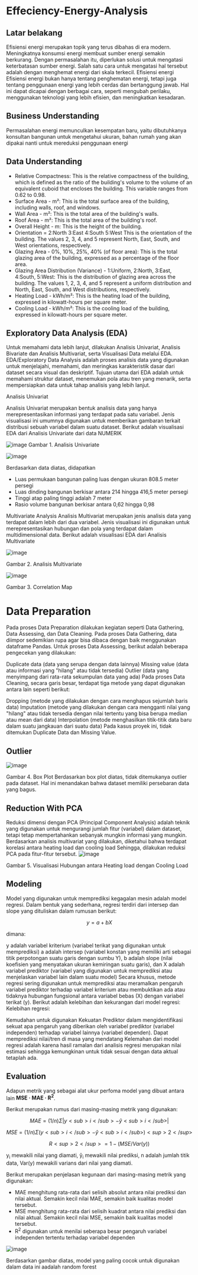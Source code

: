 
# Effeciency-Energy-Analysis

## Latar belakang
Efisiensi energi merupakan topik yang terus dibahas di era modern. Meningkatnya konsumsi energi membuat sumber energi semakin berkurang. Dengan permasalahan itu, diperlukan solusi untuk mengatasi keterbatasan sumber energi. Salah satu cara untuk mengatasi hal tersebut adalah dengan menghemat energi dari skala terkecil. Efisiensi energi Efisiensi energi bukan hanya tentang penghematan energi, tetapi juga tentang penggunaan energi yang lebih cerdas dan bertanggung jawab. Hal ini dapat dicapai dengan berbagai cara, seperti mengubah perilaku, menggunakan teknologi yang lebih efisien, dan meningkatkan kesadaran.

## Business Understanding
Permasalahan energi memunculkan kesempatan baru, yaitu dibutuhkanya konsultan bangunan untuk mengetahui ukuran, bahan rumah yang akan dipakai nanti untuk mereduksi penggunaan energi

## Data Understanding
* Relative Compactness: This is the relative compactness of the building, which is defined as the ratio of the building's volume to the volume of an equivalent cuboid that encloses the building. This variable ranges from 0.62 to 0.98.
* Surface Area - m²: This is the total surface area of the building, including walls, roof, and windows. 
* Wall Area - m²: This is the total area of the building's walls. 
* Roof Area - m²: This is the total area of the building's roof.
* Overall Height - m: This is the height of the building. 
* Orientation = 2:North
                3:East
                4:South
                5:West
  This is the orientation of the building. The values 2, 3, 4, and 5 represent North, East, South, and West orientations, respectively.
* Glazing Area - 0%, 10%, 25%, 40% (of floor area): This is the total glazing area of the building, expressed as a percentage of the floor area. 
* Glazing Area Distribution (Variance) - 1:Uniform, 2:North, 3:East, 4:South, 5:West: This is the distribution of glazing area across the building. The values 1, 2, 3, 4, and 5 represent a uniform distribution and North, East, South, and West distributions, respectively.
* Heating Load - kWh/m²: This is the heating load of the building, expressed in kilowatt-hours per square meter. 
* Cooling Load - kWh/m²: This is the cooling load of the building, expressed in kilowatt-hours per square meter.

## Exploratory Data Analysis (EDA)
Untuk memahami data lebih lanjut, dilakukan Analisis Univariat, Analisis Bivariate dan Analisis Multivariat, serta Visualisasi Data melalui EDA. EDA/Exploratory Data Analysis adalah proses analisis data yang digunakan untuk menjelajahi, memahami, dan meringkas karakteristik dasar dari dataset secara visual dan deskriptif. Tujuan utama dari EDA adalah untuk memahami struktur dataset, menemukan pola atau tren yang menarik, serta mempersiapkan data untuk tahap analisis yang lebih lanjut.

Analisis Univariat

Analisis Univariat merupakan bentuk analisis data yang hanya merepresentasikan informasi yang terdapat pada satu variabel. Jenis visualisasi ini umumnya digunakan untuk memberikan gambaran terkait distribusi sebuah variabel dalam suatu dataset. Berikut adalah visualisasi EDA dari Analisis Univariate dari data NUMERIK

![image](https://github.com/thedoctorrr17/Effeciency-Energy-Analysis/assets/143855919/2226ed58-45eb-4034-9dd8-8b8f6ef94e77)
Gambar 1. Analisis Univariate

![image](https://github.com/daffahadyan/Effeciency-Energy-Analysis/assets/165827077/b619979f-7f9e-4058-a222-f15c0c569849)


Berdasarkan data diatas, didapatkan

* Luas permukaan bangunan paling luas dengan ukuran 808.5 meter persegi
* Luas dinding bangunan berkisar antara 214 hingga 416,5 meter persegi
* Tinggi atap paling tinggi adalah 7 meter
* Rasio volume bangunan berkisar antara 0,62 hingga 0,98

Multivariate Analysis
Analisis Multivariat merupakan jenis analisis data yang terdapat dalam lebih dari dua variabel. Jenis visualisasi ini digunakan untuk merepresentasikan hubungan dan pola yang terdapat dalam multidimensional data. Berikut adalah visualisasi EDA dari Analisis Multivariate

![image](https://github.com/daffahadyan/Effeciency-Energy-Analysis/assets/165827077/b65c4ca9-d530-4601-864e-8271ae1375b1)

Gambar 2. Analisis Multivariate

![image](https://github.com/daffahadyan/Effeciency-Energy-Analysis/assets/165827077/67a2f598-0c46-40b1-a516-0d64278dc796)

Gambar 3. Correlation Map


# Data Preparation
Pada proses Data Preparation dilakukan kegiatan seperti Data Gathering, Data Assessing, dan Data Cleaning. Pada proses Data Gathering, data diimpor sedemikian rupa agar bisa dibaca dengan baik menggunakan dataframe Pandas. Untuk proses Data Assessing, berikut adalah beberapa pengecekan yang dilakukan:

Duplicate data (data yang serupa dengan data lainnya)
Missing value (data atau informasi yang "hilang" atau tidak tersedia)
Outlier (data yang menyimpang dari rata-rata sekumpulan data yang ada)
Pada proses Data Cleaning, secara garis besar, terdapat tiga metode yang dapat digunakan antara lain seperti berikut:

Dropping (metode yang dilakukan dengan cara menghapus sejumlah baris data)
Imputation (metode yang dilakukan dengan cara mengganti nilai yang "hilang" atau tidak tersedia dengan nilai tertentu yang bisa berupa median atau mean dari data)
Interpolation (metode menghasilkan titik-titik data baru dalam suatu jangkauan dari suatu data) Pada kasus proyek ini, tidak ditemukan Duplicate Data dan Missing Value.

## Outlier
![image](https://github.com/daffahadyan/Effeciency-Energy-Analysis/assets/165827077/31496389-0608-41fb-b364-041729a3b8a5)

Gambar 4. Box Plot
Berdasarkan box plot diatas, tidak ditemukanya outlier pada dataset. Hal ini menandakan bahwa dataset memiliki persebaran data yang bagus.

## Reduction With PCA
Reduksi dimensi dengan PCA (Principal Component Analysis) adalah teknik yang digunakan untuk mengurangi jumlah fitur (variabel) dalam dataset, tetapi tetap mempertahankan sebanyak mungkin informasi yang mungkin. Berdasarkan analisis multivariat yang dilakukan, diketahui bahwa terdapat korelasi antara heating load dan cooling load Sehingga, dilakukan reduksi PCA pada fitur-fitur tersebut.
![image](https://github.com/daffahadyan/Effeciency-Energy-Analysis/assets/165827077/9561badf-2ded-4b69-a04c-6bd14eebd389)

Gambar 5. Visualisasi Hubungan antara Heating load dengan Cooling Load

## Modeling
Model yang digunakan untuk memprediksi kegagalan mesin adalah model regresi. Dalam bentuk yang sederhana, regresi terdiri dari intersep dan slope yang dituliskan dalam rumusan berikut:

$$ y = a + bX $$

dimana:

y adalah variabel kriterium (variabel terikat yang digunakan untuk memprediksi)
a adalah intersep (variabel konstan yang memiliki arti sebagai titik perpotongan suatu garis dengan sumbu Y),
b adalah slope (nilai koefisien yang menyatakan ukuran kemiringan suatu garis), dan
X adalah variabel prediktor (variabel yang digunakan untuk memprediksi atau menjelaskan variabel lain dalam suatu model)
Secara khusus, metode regresi sering digunakan untuk memprediksi atau meramalkan pengaruh variabel prediktor terhadap variabel kriterium atau membuktikan ada atau tidaknya hubungan fungsional antara variabel bebas (X) dengan variabel terikat (y). Berikut adalah kelebihan dan kekurangan dari model regresi: Kelebihan regresi:

Kemudahan untuk digunakan
Kekuatan Prediktor dalam mengidentifikasi sekuat apa pengaruh yang diberikan oleh variabel prediktor (variabel independen) terhadap variabel lainnya (variabel dependen).
Dapat memprediksi nilai/tren di masa yang mendatang
Kelemahan dari model regresi adalah karena hasil ramalan dari analisis regresi merupakan nilai estimasi sehingga kemungkinan untuk tidak sesuai dengan data aktual tetaplah ada. 


## Evaluation
Adapun metrik yang sebagai alat ukur perfoma model yang dibuat antara lain **MSE · MAE · R<sup>2</sup>**. 

Berikut merupakan rumus dari masing-masing metrik yang digunakan:

$$ MAE = (1/n) Σ |y<sub>i</sub> - ŷ<sub>i</sub>| $$

$$ MSE = (1/n) Σ (y<sub>i</sub> - ŷ<sub>i</sub>)<sup>2</sup> $$

$$ R<sup>2</sup> = 1 - (MSE / Var(y)) $$

y<sub>i</sub> mewakili nilai yang diamati,
ŷ<sub>i</sub> mewakili nilai prediksi,
n adalah jumlah titik data,
Var(y) mewakili varians dari nilai yang diamati.

Berikut merupakan penjelasan kegunaan dari masing-masing metrik yang digunakan:
- MAE menghitung rata-rata dari selisih absolut antara nilai prediksi dan nilai aktual. Semakin kecil nilai MAE, semakin baik kualitas model tersebut.
- MSE menghitung rata-rata dari selisih kuadrat antara nilai prediksi dan nilai aktual. Semakin kecil nilai MSE, semakin baik kualitas model tersebut.
- R<sup>2</sup> digunakan untuk menilai seberapa besar pengaruh variabel independen tertentu terhadap variabel dependen



![image](https://github.com/daffahadyan/Effeciency-Energy-Analysis/assets/165827077/a3010016-ea62-4b01-985b-f4cce54b7772)

Berdasarkan gambar diatas, model yang paling cocok untuk digunakan dalam data ini aadalah random forest 








